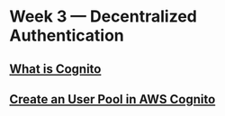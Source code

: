 # Week 3 — Decentralized Authentication

## [What is Cognito](w3/cognito.md)

## [Create an User Pool in AWS Cognito](w3/cognito_user_pool.md)
